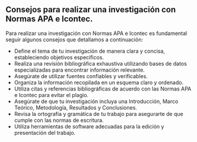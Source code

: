 

## Consejos para realizar una investigación con Normas APA e Icontec.

Para realizar una investigación con Normas APA e Icontec es fundamental seguir algunos consejos que detallamos a continuación:

- Define el tema de tu investigación de manera clara y concisa, estableciendo objetivos específicos.
- Realiza una revisión bibliográfica exhaustiva utilizando bases de datos especializadas para encontrar información relevante.
- Asegúrate de utilizar fuentes confiables y verificables.
- Organiza la información recopilada en un esquema claro y ordenado.
- Utiliza citas y referencias bibliográficas de acuerdo con las Normas APA e Icontec para evitar el plagio.
- Asegúrate de que tu investigación incluya una Introducción, Marco Teórico, Metodología, Resultados y Conclusiones.
- Revisa la ortografía y gramática de tu trabajo para asegurarte de que cumple con las normas de escritura.
- Utiliza herramientas de software adecuadas para la edición y presentación del trabajo.

